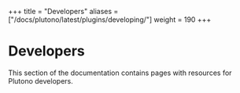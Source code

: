 +++
title = "Developers"
aliases = ["/docs/plutono/latest/plugins/developing/"]
weight = 190
+++

# Developers

This section of the documentation contains pages with resources for Plutono developers.
